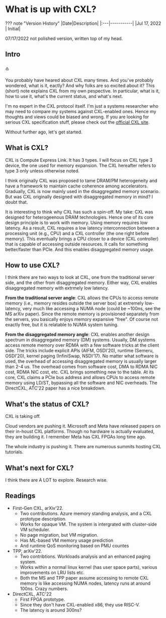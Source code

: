 # What is up with CXL?

??? note "Version History"
	|Date|Description|
	|:---|-----------|
	|Jul 17, 2022 | Initial|

07/17/2022 not polished version, written top of my head.

## Intro

:sailboat:

You probably have heared about CXL many times.
And you've probably wondered, what is it, eactly?
And why folks are so excited about it?
This (short) note explains CXL from my own pespective.
In particular, what is it, how to use it, 
what's the current status, and what's next.

I'm no expert in the CXL protocol itself.
I'm just a systems researcher
who may need to compare my systems against CXL-enabled ones.
Hence my thoughts and views could be biased and wrong.
If you are looking for serious CXL specification stuff,
please check out the [official CXL site](https://www.computeexpresslink.org/).

Without further ago, let's get started.

## What is CXL?

CXL is Compute Express Link. It has 3 types.
I will focus on CXL type 3 device, the one used for memory expansion.
The CXL hereafter refers to type 3 only unless otherwise noted.

I think originally CXL was proposed to tame DRAM/PM heterogeneity
and have a framework to maintain cache coherence among accelerators.
Gradually, CXL is now mainly used in the disaggregated memory scenario.
But was CXL originally designed with disaggregated memory in mind?
I doubt that.

It is interesting to think why CXL has such a spin-off.
My take: CXL was designed for heterogeenous DRAM technologies.
Hence one of its core design principle is to work with memory.
Using memory requires low latency.
As a result, CXL requires a low latency interconnection between
a processing unit (e.g., CPU) and a CXL controller (the one right before memory).
This eventually brings a CPU closer to a device (CXL controller) that is capable of
accessing outside resources. It calls for something better/faster than PCIe.
And this enables disaggregated memory usage.

## How to use CXL?

I think there are two ways to look at CXL,
one from the traditional server side, and the other from disaggregated memory.
Either way, CXL enables disaggregated memory with extrmely low latency.

**From the traditional server angle**:
CXL allows the CPUs to access remote memory (i.e., memory resides outside the server box)
at extremely low-latency, very much like accessing a NUMA node (could be ~100ns, see the MS arXiv paper).
Since the remote memory is provisioned separately from the servers,
you basically enjoys memory expansive "free". Of course not exactly free, but it is
relatable to NUMA system tuning.

**From the disaggregated memory angle**:
CXL enables another design spectrum in disaggregated memory (DM) systems.
Usually, DM systems access remote memory over RDMA with a few software tricks
at the client side. The tricks include explicit APIs (AIFM, OSDI'20), runtime (Semeru, OSDI'20),
kernel paging (InfiniSwap, NSDI'17). No matter what software is used, the overhead
of accessing disaggregated memory is usually larger than 2-4 us.
The overhead comes from software cost, DMA to RDMA NIC cost, RDMA NIC cost, etc.
CXL brings something new to the table.
At its core, CXL claims a PCIe bus address and allows CPUs to access remote memory
using LD/ST, bypassing all the software and NIC overheads.
The DirectCXL, ATC'22 paper has a nice breakdown.

## What's the status of CXL?

CXL is taking off.

Cloud vendors are pushing it.
Microsoft and Meta have released papers on their in-houst CXL platforms.
Though no hardware is actually evaluated, they are building it.
I remember Meta has CXL FPGAs long time ago.

The whole industry is pushing it.
There are numerous summits hosting CXL tutorials.

## What's next for CXL?

I think there are A LOT to explore.
Research wise.

## Readings

- First-Gen CXL, arXiv'22.
	- Two contributions. Azure memory standing analysis, and a CXL prototype description.
	- Works for opaque VM. The system is intergrated with cluster-side VM scheduler.
	- No page migration, but VM migration.
	- Has ML-based VM memory usage prediction
	- And runtime QoS monitoring based on PMU countes
- TPP, arXiv'22.
	- Two contribtions. Workloads analysis and an enhanced paging system.
	- Works within a normal linux kernel (has user space parts), various improvements on LRU lists etc.
	- Both the MS and TPP paper assume accessing to remote CXL memory is like accessing NUMA nodes, latency runs at around 100ns. Crazy numbers.
- DirectCXL, ATC'22
	- First FPGA prototype.
	- Since they don't have CXL-enabled x86, they use RISC-V.
	- The latency is around 300ns?
